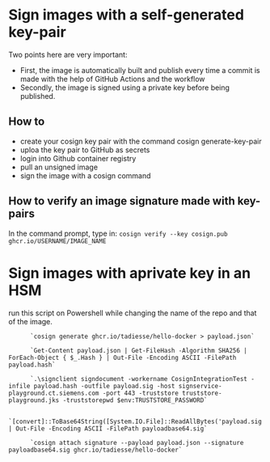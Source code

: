 # Sign images with a self-generated key-pair

Two points here are very important:
- First, the image is automatically built and publish every time a commit is made with the help of GitHub Actions and the workflow
- Secondly, the image is signed using a private key before being published. 

## How to
- create your cosign key pair with the command cosign generate-key-pair
- uploa the key pair to GitHub as secrets
- login into Github container registry
- pull an unsigned image
- sign the image with  a cosign command

## How to verify an image signature made with key-pairs
In the command prompt, type in:
`cosign verify --key cosign.pub ghcr.io/USERNAME/IMAGE_NAME`


# Sign images with aprivate key in an HSM
run this script on Powershell while changing the name of the repo and that of the image.

          `cosign generate ghcr.io/tadiesse/hello-docker > payload.json`
          
          `Get-Content payload.json | Get-FileHash -Algorithm SHA256 | ForEach-Object { $_.Hash } | Out-File -Encoding ASCII -FilePath payload.hash`
          
          `.\signclient signdocument -workername CosignIntegrationTest -infile payload.hash -outfile payload.sig -host signservice-playground.ct.siemens.com -port 443 -truststore truststore-playground.jks -truststorepwd $env:TRUSTSTORE_PASSWORD`
          
          `[convert]::ToBase64String([System.IO.File]::ReadAllBytes('payload.sig')) | Out-File -Encoding ASCII -FilePath payloadbase64.sig`
          
          `cosign attach signature --payload payload.json --signature payloadbase64.sig ghcr.io/tadiesse/hello-docker`

